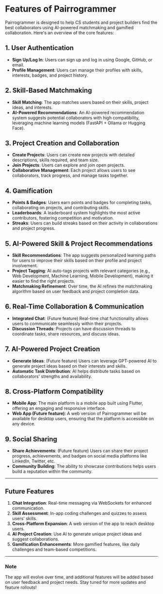 # Features of Pairrogrammer

Pairrogrammer is designed to help CS students and project builders find the best collaborators using AI-powered matchmaking and gamified collaboration. Here's an overview of the core features:

## 1. User Authentication

- **Sign Up/Log In**: Users can sign up and log in using Google, GitHub, or email.
- **Profile Management**: Users can manage their profiles with skills, interests, badges, and project history.

## 2. Skill-Based Matchmaking

- **Skill Matching**: The app matches users based on their skills, project ideas, and interests.
- **AI-Powered Recommendations**: An AI-powered recommendation system suggests potential collaborators with high compatibility, leveraging machine learning models (FastAPI + Ollama or Hugging Face).

## 3. Project Creation and Collaboration

- **Create Projects**: Users can create new projects with detailed descriptions, skills required, and team size.
- **Join Projects**: Users can explore and join open projects.
- **Collaborative Management**: Each project allows users to see collaborators, track progress, and manage tasks together.

## 4. Gamification

- **Points & Badges**: Users earn points and badges for completing tasks, collaborating on projects, and contributing skills.
- **Leaderboards**: A leaderboard system highlights the most active contributors, fostering competition and motivation.
- **Streaks**: Users can build streaks based on their activity in collaborations and project progress.

## 5. AI-Powered Skill & Project Recommendations

- **Skill Recommendations**: The app suggests personalized learning paths for users to improve their skills based on their profile and project involvement.
- **Project Tagging**: AI auto-tags projects with relevant categories (e.g., Web Development, Machine Learning, Mobile Development), making it easier to find the right projects.
- **Matchmaking Refinement**: Over time, the AI refines the matchmaking algorithm based on user feedback and project completion data.

## 6. Real-Time Collaboration & Communication

- **Integrated Chat**: (Future feature) Real-time chat functionality allows users to communicate seamlessly within their projects.
- **Discussion Threads**: Projects can have discussion threads to coordinate tasks, share resources, and discuss ideas.

## 7. AI-Powered Project Creation

- **Generate Ideas**: (Future feature) Users can leverage GPT-powered AI to generate project ideas based on their interests and skills.
- **Automatic Task Distribution**: AI helps distribute tasks based on collaborators' strengths and availability.

## 8. Cross-Platform Compatibility

- **Mobile App**: The main platform is a mobile app built using Flutter, offering an engaging and responsive interface.
- **Web App (Future feature)**: A web version of Pairrogrammer will be available for desktop users, ensuring that the platform is accessible on any device.

## 9. Social Sharing

- **Share Achievements**: (Future feature) Users can share their project progress, achievements, and badges on social media platforms like LinkedIn, Twitter, etc.
- **Community Building**: The ability to showcase contributions helps users build a reputation within the community.

---

## Future Features

1. **Chat Integration**: Real-time messaging via WebSockets for enhanced communication.
2. **Skill Assessment**: In-app coding challenges and quizzes to assess users' skills.
3. **Cross-Platform Expansion**: A web version of the app to reach desktop users.
4. **AI Project Creation**: Use AI to generate unique project ideas and suggest collaborations.
5. **Gamification Enhancements**: More gamified features, like daily challenges and team-based competitions.

---

### Note

The app will evolve over time, and additional features will be added based on user feedback and project needs. Stay tuned for more updates and feature rollouts!
